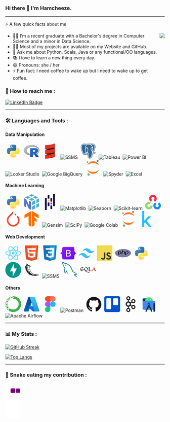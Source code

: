 ### Hi there 👋 I'm Hamcheeze.

---
⚡️ A few quick facts about me 

<img align="right" src="https://media.giphy.com/media/NTur7XlVDUdqM/giphy.gif" height="200px"/>

- 👩‍🎓 I’m a recent graduate with a Bachelor's degree in Computer Science and a minor in Data Science.
- 👨‍💻 Most of my projects are available on my Website and GitHub.
- 💬 Ask me about Python, Scala, Java or any functional/OO languages.
- 📚 I love to learn a new thing every day.
- 😄 Pronouns: she / her 
- ⚡ Fun fact: I need coffee to wake up but I need to wake up to get coffee.

### 💬 How to reach me :

<div id="badges">
  <a href="https://www.linkedin.com/in/nongnaphat-wongpiyachai">
    <img src="https://img.shields.io/badge/LinkedIn-blue?style=for-the-badge&logo=linkedin&logoColor=white" alt="LinkedIn Badge"/>
  </a>
</div>

<!-- <div id="badges">
  <a href="https://www.linkedin.com/in/cheezetsu">
    <img src="https://img.shields.io/badge/LinkedIn-blue?style=for-the-badge&logo=linkedin&logoColor=white" alt="LinkedIn Badge"/>
  </a>
</div> -->

---
### 🛠️ Languages and Tools :

#### Data Manipulation

<div>
  <img src="https://raw.githubusercontent.com/devicons/devicon/1119b9f84c0290e0f0b38982099a2bd027a48bf1/icons/python/python-original.svg" title="Python" alt="Python" width="50" height="50"/>&nbsp; 
  <img src="https://raw.githubusercontent.com/devicons/devicon/55609aa5bd817ff167afce0d965585c92040787a/icons/r/r-original.svg" title="R" alt="R" width="50" height="50">&nbsp; 
  <img src="https://raw.githubusercontent.com/devicons/devicon/1119b9f84c0290e0f0b38982099a2bd027a48bf1/icons/scala/scala-original.svg" title="Scala" alt="Scala" width="50" height="50"/>&nbsp; 
  <img src="https://vietteam.com/wp-content/uploads/2023/09/logo.png" title="SSMS" alt="SSMS" width="50" height="50"/>&nbsp;
  <img src="https://raw.githubusercontent.com/devicons/devicon/55609aa5bd817ff167afce0d965585c92040787a/icons/postgresql/postgresql-plain.svg" title="PostgreSQL" alt="PostgreSQL" width="50" height="50"/>&nbsp;
  <img src="https://seeklogo.com/images/T/tableau-software-logo-F1CE2CA54A-seeklogo.com.png" title="Tableau" alt="Tableau" width="50" height="50"/>&nbsp;
  <img src="https://upload.wikimedia.org/wikipedia/commons/thumb/c/cf/New_Power_BI_Logo.svg/1024px-New_Power_BI_Logo.svg.png" title="Power BI" alt="Power BI" width="50" height="50"/>&nbsp;
  <img src="https://storage.googleapis.com/datastudiogallery/data_icons/looker.png" title="Looker Studio" alt="Looker Studio" width="50" height="50"/>&nbsp;
  <img src="https://assets-global.website-files.com/5abc6c4b0a243a2dc939ee6e/5fdb995550a781d7c0c4ec5f_google-bigquery-logo-1.svg" title="Google BigQuery" alt="Google BigQuery" width="50" height="50"/>&nbsp;
  <img src="https://raw.githubusercontent.com/devicons/devicon/55609aa5bd817ff167afce0d965585c92040787a/icons/jupyter/jupyter-original.svg" title="Jupyter" alt="Jupyter" width="50" height="50"/>&nbsp;
  <img src="https://encrypted-tbn0.gstatic.com/images?q=tbn:ANd9GcQy0ZTInRvON0no5sNtDLE3w8cQaU7mJLNfynPulckG6A&s" title="Spyder" alt="Spyder" width="50" height="50"/>&nbsp;
  <img src="https://upload.wikimedia.org/wikipedia/commons/thumb/7/73/Microsoft_Excel_2013-2019_logo.svg/2170px-Microsoft_Excel_2013-2019_logo.svg.png" title="Excel" alt="Excel" width="50" height="50"/>&nbsp; 
  
#### Machine Learning
  <img src="https://raw.githubusercontent.com/devicons/devicon/1119b9f84c0290e0f0b38982099a2bd027a48bf1/icons/python/python-original.svg" title="Python" alt="Python" width="50" height="50"/>&nbsp; 
  <img src="https://raw.githubusercontent.com/devicons/devicon/55609aa5bd817ff167afce0d965585c92040787a/icons/numpy/numpy-original.svg" title="Numpy" alt="Numpy" width="50" height="50"/>&nbsp; 
  <img src="https://raw.githubusercontent.com/devicons/devicon/55609aa5bd817ff167afce0d965585c92040787a/icons/pandas/pandas-original.svg" title="Pandas" alt="Pandas" width="50" height="50"/>&nbsp; 
  <img src="https://upload.wikimedia.org/wikipedia/commons/thumb/8/84/Matplotlib_icon.svg/1200px-Matplotlib_icon.svg.png" title="Matplotlib" alt="Matplotlib" width="50" height="50"/>&nbsp; 
  <img src="https://seaborn.pydata.org/_images/logo-mark-lightbg.svg" title="Seaborn" alt="Seaborn" width="50" height="50"/>&nbsp; 
  <img src="https://upload.wikimedia.org/wikipedia/commons/0/05/Scikit_learn_logo_small.svg" title="Scikit-learn" alt="Scikit-learn" width="50" height="50"/>&nbsp; 
  <img src="https://raw.githubusercontent.com/devicons/devicon/55609aa5bd817ff167afce0d965585c92040787a/icons/opencv/opencv-original.svg" title="OpenCV" alt="OpenCV" width="50" height="50"/>&nbsp; 
  <img src="https://raw.githubusercontent.com/devicons/devicon/55609aa5bd817ff167afce0d965585c92040787a/icons/pytorch/pytorch-original.svg" title="PyTorch" alt="PyTorch" width="50" height="50"/>&nbsp; 
  <img src="https://raw.githubusercontent.com/devicons/devicon/55609aa5bd817ff167afce0d965585c92040787a/icons/tensorflow/tensorflow-original.svg" title="TensorFlow" alt="TensorFlow" width="50" height="50"/>&nbsp; 
  <img src="https://miro.medium.com/v2/resize:fit:664/0*u3lzy-EliPQtXJPy" title="Gensim" alt="Gensim" width="50" height="50"/>&nbsp;
  <img src="https://scipy.org/images/logo.svg" title="SciPy" alt="SciPy" width="50" height="50"/>&nbsp;
  <img src="https://colab.research.google.com/img/colab_favicon_256px.png" title="Google Colab" alt="Google Colab" width="50" height="50"/>&nbsp; 
  <img src="https://raw.githubusercontent.com/devicons/devicon/55609aa5bd817ff167afce0d965585c92040787a/icons/jupyter/jupyter-original.svg" title="Jupyter" alt="Jupyter" width="50" height="50"/>&nbsp; 
  <img src="https://raw.githubusercontent.com/devicons/devicon/55609aa5bd817ff167afce0d965585c92040787a/icons/kaggle/kaggle-original.svg" title="Kaggle" alt="Kaggle" width="50" height="50"/>&nbsp; 

#### Web Development
  <img src="https://raw.githubusercontent.com/devicons/devicon/55609aa5bd817ff167afce0d965585c92040787a/icons/react/react-original.svg" title="React" alt="React" width="50" height="50"/>&nbsp; 
  <img src="https://raw.githubusercontent.com/devicons/devicon/55609aa5bd817ff167afce0d965585c92040787a/icons/html5/html5-original.svg" title="HTML" alt="HTML" width="50" height="50"/>&nbsp;
  <img src="https://raw.githubusercontent.com/devicons/devicon/55609aa5bd817ff167afce0d965585c92040787a/icons/css3/css3-original.svg" title="CSS" alt="CSS" width="50" height="50"/>&nbsp;
  <img src="https://raw.githubusercontent.com/devicons/devicon/55609aa5bd817ff167afce0d965585c92040787a/icons/bootstrap/bootstrap-original.svg" title="Bootstrap" alt="Bootstrap" width="50" height="50"/>&nbsp;
  <img src="https://raw.githubusercontent.com/devicons/devicon/55609aa5bd817ff167afce0d965585c92040787a/icons/tailwindcss/tailwindcss-plain.svg" title="Tailwind CSS" alt="Tailwind CSS" width="50" height="50"/>&nbsp;
  <img src="https://raw.githubusercontent.com/devicons/devicon/55609aa5bd817ff167afce0d965585c92040787a/icons/javascript/javascript-original.svg" title="JavaScript" alt="JavaScript" width="50" height="50"/>&nbsp;
  <img src="https://raw.githubusercontent.com/devicons/devicon/55609aa5bd817ff167afce0d965585c92040787a/icons/php/php-original.svg" title="PHP" alt="PHP" width="50" height="50"/>&nbsp;
  <img src="https://raw.githubusercontent.com/devicons/devicon/master/icons/python/python-original.svg" title="Python" alt="Python" width="50" height="50"/>&nbsp;
  <img src="https://raw.githubusercontent.com/devicons/devicon/55609aa5bd817ff167afce0d965585c92040787a/icons/fastapi/fastapi-original.svg" title="FastAPI" alt="FastAPI" width="50" height="50"/>&nbsp;
  <img src="https://raw.githubusercontent.com/devicons/devicon/55609aa5bd817ff167afce0d965585c92040787a/icons/flask/flask-original.svg" title="Flask" alt="Flask" width="50" height="50"/>&nbsp;
  <img src="https://vietteam.com/wp-content/uploads/2023/09/logo.png" title="SSMS" alt="SSMS" width="50" height="50"/>&nbsp;
  <img src="https://raw.githubusercontent.com/devicons/devicon/55609aa5bd817ff167afce0d965585c92040787a/icons/mysql/mysql-original.svg" title="MySQL" alt="MySQL" width="50" height="50"/>&nbsp;
  <img src="https://raw.githubusercontent.com/devicons/devicon/55609aa5bd817ff167afce0d965585c92040787a/icons/sqlalchemy/sqlalchemy-original.svg" title="SQLAlchemy" alt="SQLAlchemy" width="50" height="50"/>&nbsp;

#### Others
  <img src="https://raw.githubusercontent.com/devicons/devicon/55609aa5bd817ff167afce0d965585c92040787a/icons/anaconda/anaconda-original.svg" title="Anaconda" alt="Anaconda" width="50" height="50"/>&nbsp;
  <img src="https://raw.githubusercontent.com/devicons/devicon/55609aa5bd817ff167afce0d965585c92040787a/icons/azure/azure-original.svg" title="Azure" alt="Azure" width="50" height="50"/>&nbsp;
  <img src="https://raw.githubusercontent.com/devicons/devicon/55609aa5bd817ff167afce0d965585c92040787a/icons/figma/figma-original.svg" title="Figma" alt="Figma" width="50" height="50"/>&nbsp;
  <img src="https://yt3.googleusercontent.com/X-rhKMndFm9hT9wIaJns1StBfGbFdLTkAROwm4UZ3n9ucrBky5CFIeeZhSszFXBgQjItzCD0SA=s900-c-k-c0x00ffffff-no-rj" title="Postman" alt="Postman" width="50" height="50"/>&nbsp;
  <img src="https://raw.githubusercontent.com/devicons/devicon/55609aa5bd817ff167afce0d965585c92040787a/icons/github/github-original.svg" title="GitHub" alt="GitHub" width="50" height="50"/>&nbsp;
  <img src="https://raw.githubusercontent.com/devicons/devicon/55609aa5bd817ff167afce0d965585c92040787a/icons/trello/trello-plain.svg" title="Trello" alt="Trello" width="50" height="50"/>&nbsp;
  <img src="https://raw.githubusercontent.com/devicons/devicon/55609aa5bd817ff167afce0d965585c92040787a/icons/apachekafka/apachekafka-original.svg" title="Apache Kafka" alt="Apache Kafka" width="50" height="50"/>&nbsp;
  <img src="https://raw.githubusercontent.com/devicons/devicon/55609aa5bd817ff167afce0d965585c92040787a/icons/androidstudio/androidstudio-original.svg" title="Android Studio" alt="Android Studio" width="50" height="50"/>&nbsp;
  <img src="https://assets-global.website-files.com/6203daf47137054c031fa0e6/64c4e08a42e4ed51cf703654_airflow_transparent.png" title="Android Studio" alt="Apache Airflow" width="50" height="50"/>&nbsp;

---
### 📊 My Stats :

[![GitHub Streak](http://github-readme-streak-stats.herokuapp.com?user=hamcheezee)](https://git.io/streak-stats)

[![Top Langs](https://github-readme-stats.vercel.app/api/top-langs/?username=hamcheezee&layout=compact&langs_count=12)](https://github.com/anuraghazra/github-readme-stats)

---
### 🐍 Snake eating my contribution :

![snake gif](https://github.com/hamcheezee/hamcheezee/blob/output/github-contribution-grid-snake.gif)
